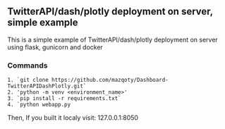 ## TwitterAPI/dash/plotly deployment on server, simple example

This is a simple example of TwitterAPI/dash/plotly deployment on server using flask, gunicorn and docker

### Commands
```
1. `git clone https://github.com/mazqoty/Dashboard-TwitterAPIDashPlotly.git`
2. 'python -m venv <environment_name>'
3. `pip install -r requirements.txt`
4. `python webapp.py
```
Then, If you built it localy visit: 127.0.0.1:8050
